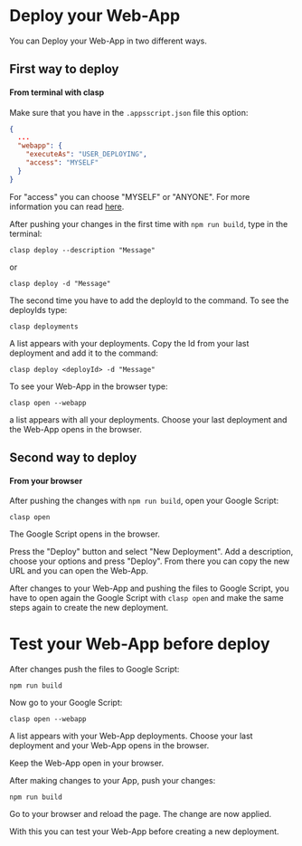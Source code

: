 # Deploy your Web-App

You can Deploy your Web-App in two different ways.

## First way to deploy

#### From terminal with clasp

Make sure that you have in the `.appsscript.json` file this option:

```json
{
  ...
  "webapp": {
    "executeAs": "USER_DEPLOYING",
    "access": "MYSELF"
  }
}
```

For "access" you can choose "MYSELF" or "ANYONE". For more information you can read
[here](https://developers.google.com/apps-script/manifest/web-app-api-executable?hl=de#webapp).

After pushing your changes in the first time with `npm run build`, type in the terminal:

```shell
clasp deploy --description "Message"
```

or

```shell
clasp deploy -d "Message"
```

The second time you have to add the deployId to the command. To see the deployIds type:

```shell
clasp deployments
```

A list appears with your deployments. Copy the Id from your last deployment and add it to the
command:

```shell
clasp deploy <deployId> -d "Message"
```

To see your Web-App in the browser type:

```shell
clasp open --webapp
```

a list appears with all your deployments. Choose your last deployment and the Web-App opens in the
browser.

## Second way to deploy

#### From your browser

After pushing the changes with `npm run build`, open your Google Script:

```shell
clasp open
```

The Google Script opens in the browser.

Press the "Deploy" button and select "New Deployment". Add a description, choose your options and
press "Deploy". From there you can copy the new URL and you can open the Web-App.

After changes to your Web-App and pushing the files to Google Script, you have to open again the
Google Script with `clasp open` and make the same steps again to create the new deployment.

# Test your Web-App before deploy

After changes push the files to Google Script:

```shell
npm run build
```

Now go to your Google Script:

```shell
clasp open --webapp
```

A list appears with your Web-App deployments. Choose your last deployment and your Web-App opens in
the browser.

Keep the Web-App open in your browser.

After making changes to your App, push your changes:

```shell
npm run build
```

Go to your browser and reload the page. The change are now applied.

With this you can test your Web-App before creating a new deployment.
